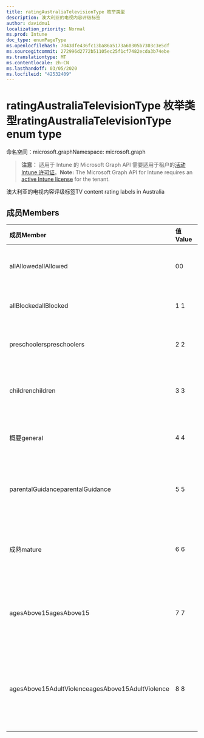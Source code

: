 ```yaml
---
title: ratingAustraliaTelevisionType 枚举类型
description: 澳大利亚的电视内容评级标签
author: davidmu1
localization_priority: Normal
ms.prod: Intune
doc_type: enumPageType
ms.openlocfilehash: 7043dfe436fc13ba86a5173a60305b7303c3e5df
ms.sourcegitcommit: 272996d2772b51105ec25f1cf7482ecda3b74ebe
ms.translationtype: MT
ms.contentlocale: zh-CN
ms.lasthandoff: 03/05/2020
ms.locfileid: "42532409"
---
```

# <a name="ratingaustraliatelevisiontype-enum-type"></a><span data-ttu-id="22d5a-103">ratingAustraliaTelevisionType 枚举类型</span><span class="sxs-lookup"><span data-stu-id="22d5a-103">ratingAustraliaTelevisionType enum type</span></span>

<span data-ttu-id="22d5a-104">命名空间：microsoft.graph</span><span class="sxs-lookup"><span data-stu-id="22d5a-104">Namespace: microsoft.graph</span></span>

> <span data-ttu-id="22d5a-105">**注意：** 适用于 Intune 的 Microsoft Graph API 需要适用于租户的[活动 Intune 许可证](https://go.microsoft.com/fwlink/?linkid=839381)。</span><span class="sxs-lookup"><span data-stu-id="22d5a-105">**Note:** The Microsoft Graph API for Intune requires an [active Intune license](https://go.microsoft.com/fwlink/?linkid=839381) for the tenant.</span></span>

<span data-ttu-id="22d5a-106">澳大利亚的电视内容评级标签</span><span class="sxs-lookup"><span data-stu-id="22d5a-106">TV content rating labels in Australia</span></span>

## <a name="members"></a><span data-ttu-id="22d5a-107">成员</span><span class="sxs-lookup"><span data-stu-id="22d5a-107">Members</span></span>
|<span data-ttu-id="22d5a-108">成员</span><span class="sxs-lookup"><span data-stu-id="22d5a-108">Member</span></span>|<span data-ttu-id="22d5a-109">值</span><span class="sxs-lookup"><span data-stu-id="22d5a-109">Value</span></span>|<span data-ttu-id="22d5a-110">说明</span><span class="sxs-lookup"><span data-stu-id="22d5a-110">Description</span></span>|
|:---|:---|:---|
|<span data-ttu-id="22d5a-111">allAllowed</span><span class="sxs-lookup"><span data-stu-id="22d5a-111">allAllowed</span></span>|<span data-ttu-id="22d5a-112">0</span><span class="sxs-lookup"><span data-stu-id="22d5a-112">0</span></span>|<span data-ttu-id="22d5a-113">默认值，允许所有电视节目内容</span><span class="sxs-lookup"><span data-stu-id="22d5a-113">Default value, allow all TV shows content</span></span>|
|<span data-ttu-id="22d5a-114">allBlocked</span><span class="sxs-lookup"><span data-stu-id="22d5a-114">allBlocked</span></span>|<span data-ttu-id="22d5a-115">1 </span><span class="sxs-lookup"><span data-stu-id="22d5a-115">1</span></span>|<span data-ttu-id="22d5a-116">不允许任何电视显示内容</span><span class="sxs-lookup"><span data-stu-id="22d5a-116">Do not allow any TV shows content</span></span>|
|<span data-ttu-id="22d5a-117">preschoolers</span><span class="sxs-lookup"><span data-stu-id="22d5a-117">preschoolers</span></span>|<span data-ttu-id="22d5a-118">2 </span><span class="sxs-lookup"><span data-stu-id="22d5a-118">2</span></span>|<span data-ttu-id="22d5a-119">P 分类适用于 preschoolers</span><span class="sxs-lookup"><span data-stu-id="22d5a-119">The P classification is intended for preschoolers</span></span>|
|<span data-ttu-id="22d5a-120">children</span><span class="sxs-lookup"><span data-stu-id="22d5a-120">children</span></span>|<span data-ttu-id="22d5a-121">3 </span><span class="sxs-lookup"><span data-stu-id="22d5a-121">3</span></span>|<span data-ttu-id="22d5a-122">C 分类适用于14下的儿童</span><span class="sxs-lookup"><span data-stu-id="22d5a-122">The C classification is intended for children under 14</span></span>|
|<span data-ttu-id="22d5a-123">概要</span><span class="sxs-lookup"><span data-stu-id="22d5a-123">general</span></span>|<span data-ttu-id="22d5a-124">4 </span><span class="sxs-lookup"><span data-stu-id="22d5a-124">4</span></span>|<span data-ttu-id="22d5a-125">G 分类适用于所有年龄段</span><span class="sxs-lookup"><span data-stu-id="22d5a-125">The G classification is suitable for all ages</span></span>|
|<span data-ttu-id="22d5a-126">parentalGuidance</span><span class="sxs-lookup"><span data-stu-id="22d5a-126">parentalGuidance</span></span>|<span data-ttu-id="22d5a-127">5 </span><span class="sxs-lookup"><span data-stu-id="22d5a-127">5</span></span>|<span data-ttu-id="22d5a-128">对于年轻人查看者，建议使用 PG 分类</span><span class="sxs-lookup"><span data-stu-id="22d5a-128">The PG classification is recommended for young viewers</span></span>|
|<span data-ttu-id="22d5a-129">成熟</span><span class="sxs-lookup"><span data-stu-id="22d5a-129">mature</span></span>|<span data-ttu-id="22d5a-130">6 </span><span class="sxs-lookup"><span data-stu-id="22d5a-130">6</span></span>|<span data-ttu-id="22d5a-131">对于超过15的查看者，建议使用 M 分类</span><span class="sxs-lookup"><span data-stu-id="22d5a-131">The M classification is recommended for viewers over 15</span></span>|
|<span data-ttu-id="22d5a-132">agesAbove15</span><span class="sxs-lookup"><span data-stu-id="22d5a-132">agesAbove15</span></span>|<span data-ttu-id="22d5a-133">7 </span><span class="sxs-lookup"><span data-stu-id="22d5a-133">7</span></span>|<span data-ttu-id="22d5a-134">MA15 + 分类不适用于15岁以上的查看器</span><span class="sxs-lookup"><span data-stu-id="22d5a-134">The MA15+ classification is not suitable for viewers under 15</span></span>|
|<span data-ttu-id="22d5a-135">agesAbove15AdultViolence</span><span class="sxs-lookup"><span data-stu-id="22d5a-135">agesAbove15AdultViolence</span></span>|<span data-ttu-id="22d5a-136">8 </span><span class="sxs-lookup"><span data-stu-id="22d5a-136">8</span></span>|<span data-ttu-id="22d5a-137">AV15 + 分类不适用于15岁以上的观众，特别是成人</span><span class="sxs-lookup"><span data-stu-id="22d5a-137">The AV15+ classification is not suitable for viewers under 15, adult violence-specific</span></span>|




